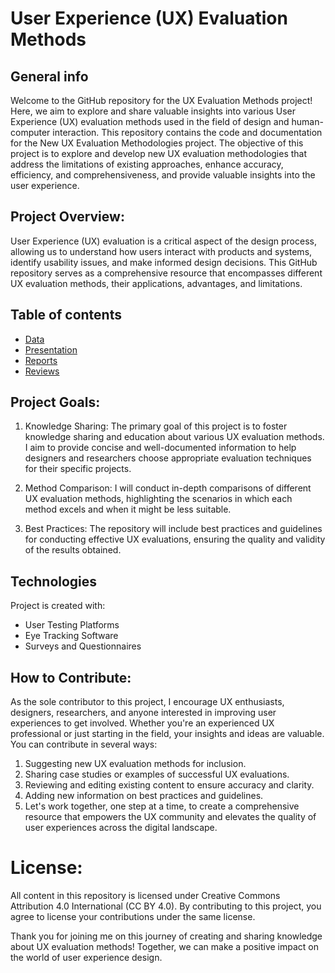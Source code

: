 
# User Experience (UX) Evaluation Methods

## General info

Welcome to the GitHub repository for the UX Evaluation Methods project! Here, we aim to explore and share valuable insights into various User Experience (UX) evaluation methods used in the field of design and human-computer interaction. This repository contains the code and documentation for the New UX Evaluation Methodologies project. The objective of this project is to explore and develop new UX evaluation methodologies that address the limitations of existing approaches, enhance accuracy, efficiency, and comprehensiveness, and provide valuable insights into the user experience.

## Project Overview:

User Experience (UX) evaluation is a critical aspect of the design process, allowing us to understand how users interact with products and systems, identify usability issues, and make informed design decisions. This GitHub repository serves as a comprehensive resource that encompasses different UX evaluation methods, their applications, advantages, and limitations.

## Table of contents

* [Data](#data)
* [Presentation](#Presentation)
* [Reports](#Reports)
* [Reviews](#Reviews)

## Project Goals:

1. Knowledge Sharing: The primary goal of this project is to foster knowledge sharing and education about various UX evaluation methods. I aim to provide concise and well-documented information to help designers and researchers choose appropriate evaluation techniques for their specific projects.

2. Method Comparison: I will conduct in-depth comparisons of different UX evaluation methods, highlighting the scenarios in which each method excels and when it might be less suitable.

3. Best Practices: The repository will include best practices and guidelines for conducting effective UX evaluations, ensuring the quality and validity of the results obtained.

## Technologies

Project is created with:
* User Testing Platforms
* Eye Tracking Software
* Surveys and Questionnaires

## How to Contribute:

As the sole contributor to this project, I encourage UX enthusiasts, designers, researchers, and anyone interested in improving user experiences to get involved. Whether you're an experienced UX professional or just starting in the field, your insights and ideas are valuable. You can contribute in several ways:

1. Suggesting new UX evaluation methods for inclusion.
2. Sharing case studies or examples of successful UX evaluations.
3. Reviewing and editing existing content to ensure accuracy and clarity.
4. Adding new information on best practices and guidelines.
5. Let's work together, one step at a time, to create a comprehensive resource that empowers the UX community and elevates the quality of user experiences across the digital landscape.

# License:

All content in this repository is licensed under Creative Commons Attribution 4.0 International (CC BY 4.0). By contributing to this project, you agree to license your contributions under the same license.

Thank you for joining me on this journey of creating and sharing knowledge about UX evaluation methods! Together, we can make a positive impact on the world of user experience design.
	

